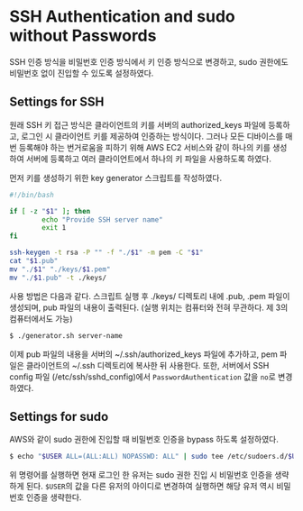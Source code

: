 # SSH Authentication and sudo without Passwords

SSH 인증 방식을 비밀번호 인증 방식에서 키 인증 방식으로 변경하고, sudo 권한에도 비밀번호 없이 진입할 수 있도록 설정하였다.

## Settings for SSH

원래 SSH 키 접근 방식은 클라이언트의 키를 서버의 authorized_keys 파일에 등록하고, 로그인 시 클라이언트 키를 제공하여 인증하는 방식이다. 그러나 모든 디바이스를 매번 등록해야 하는 번거로움을 피하기 위해 AWS EC2 서비스와 같이 하나의 키를 생성하여 서버에 등록하고 여러 클라이언트에서 하나의 키 파일을 사용하도록 하였다.

먼저 키를 생성하기 위한 key generator 스크립트를 작성하였다.

```sh
#!/bin/bash

if [ -z "$1" ]; then
        echo "Provide SSH server name"
        exit 1
fi

ssh-keygen -t rsa -P "" -f "./$1" -m pem -C "$1"
cat "$1.pub"
mv "./$1" "./keys/$1.pem"
mv "./$1.pub" -t ./keys/
```

사용 방법은 다음과 같다. 스크립트 실행 후 ./keys/ 디렉토리 내에 .pub, .pem 파일이 생성되며, pub 파일의 내용이 출력된다. (실행 위치는 컴퓨터와 전혀 무관하다. 제 3의 컴퓨터에서도 가능)

```sh
$ ./generator.sh server-name
```

이제 pub 파일의 내용을 서버의 ~/.ssh/authorized_keys 파일에 추가하고, pem 파일은 클라이언트의 ~/.ssh 디렉토리에 복사한 뒤 사용한다. 또한, 서버에서 SSH config 파일 (/etc/ssh/sshd_config)에서 `PasswordAuthentication` 값을 `no`로 변경하였다.

## Settings for sudo

AWS와 같이 sudo 권한에 진입할 때 비밀번호 인증을 bypass 하도록 설정하였다.

```sh
$ echo "$USER ALL=(ALL:ALL) NOPASSWD: ALL" | sudo tee /etc/sudoers.d/$USER
```

위 명령어를 실행하면 현재 로그인 한 유저는 sudo 권한 진입 시 비밀번호 인증을 생략하게 된다. `$USER`의 값을 다른 유저의 아이디로 변경하여 실행하면 해당 유저 역시 비밀번호 인증을 생략한다.
